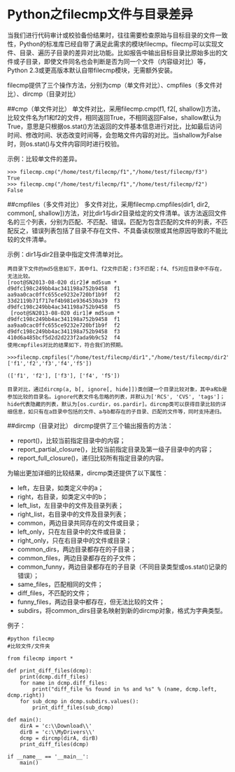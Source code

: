 # Python之filecmp文件与目录差异

当我们进行代码审计或校验备份结果时，往往需要检查原始与目标目录的文件一致性，Python的标准库已经自带了满足此需求的模块filecmp。filecmp可以实现文件、目录、遍历子目录的差异对比功能。比如报告中输出目标目录比原始多出的文件或子目录，即使文件同名也会判断是否为同一个文件（内容级对比）等，Python 2.3或更高版本默认自带filecmp模块，无需额外安装。

filecmp提供了三个操作方法，分别为cmp（单文件对比）、cmpfiles（多文件对比）、dircmp（目录对比）

##cmp（单文件对比）
单文件对比，采用filecmp.cmp(f1, f2[, shallow])方法，比较文件名为f1和f2的文件，相同返回True，不相同返回False，shallow默认为True，意思是只根据os.stat()方法返回的文件基本信息进行对比，比如最后访问时间、修改时间、状态改变时间等，会忽略文件内容的对比。当shallow为False时，则os.stat()与文件内容同时进行校验。

示例：比较单文件的差异。

```
>>> filecmp.cmp("/home/test/filecmp/f1","/home/test/filecmp/f3")
True
>>> filecmp.cmp("/home/test/filecmp/f1","/home/test/filecmp/f2")
False

```
##cmpfiles（多文件对比）
多文件对比，采用filecmp.cmpfiles(dir1, dir2, common[, shallow])方法，对比dir1与dir2目录给定的文件清单。该方法返回文件名的三个列表，分别为匹配、不匹配、错误。匹配为包含匹配的文件的列表，不匹配反之，错误列表包括了目录不存在文件、不具备读权限或其他原因导致的不能比较的文件清单。

示例：dir1与dir2目录中指定文件清单对比。

```
两目录下文件的md5信息如下，其中f1、f2文件匹配；f3不匹配；f4、f5对应目录中不存在，无法比较。
[root@SN2013-08-020 dir2]# md5sum *        
d9dfc198c249bb4ac341198a752b9458  f1
aa9aa0cac0ffc655ce9232e720bf1b9f  f2
33d2119b71f717ef4b981e9364530a39  f3
d9dfc198c249bb4ac341198a752b9458  f5
 [root@SN2013-08-020 dir1]# md5sum *  
d9dfc198c249bb4ac341198a752b9458  f1
aa9aa0cac0ffc655ce9232e720bf1b9f  f2
d9dfc198c249bb4ac341198a752b9458  f3
410d6a485bcf5d2d2d223f2ada9b9c52  f4
使用cmpfiles对比的结果如下，符合我们的预期。

>>>filecmp.cmpfiles("/home/test/filecmp/dir1","/home/test/filecmp/dir2",['f1','f2','f3','f4','f5'])

(['f1', 'f2'], ['f3'], ['f4', 'f5'])

目录对比，通过dircmp(a, b[, ignore[, hide]])类创建一个目录比较对象，其中a和b是参加比较的目录名。ignore代表文件名忽略的列表，并默认为['RCS', 'CVS', 'tags']；hide代表隐藏的列表，默认为[os.curdir，os.pardir]。dircmp类可以获得目录比较的详细信息，如只有在a目录中包括的文件、a与b都存在的子目录、匹配的文件等，同时支持递归。
```

##dircmp（目录对比）
dircmp提供了三个输出报告的方法：

* report()，比较当前指定目录中的内容；
* report_partial_closure()，比较当前指定目录及第一级子目录中的内容；
* report_full_closure()，递归比较所有指定目录的内容。

为输出更加详细的比较结果，dircmp类还提供了以下属性：

* left，左目录，如类定义中的a；
* right，右目录，如类定义中的b；
* left_list，左目录中的文件及目录列表；
* right_list，右目录中的文件及目录列表；
* common，两边目录共同存在的文件或目录；
* left_only，只在左目录中的文件或目录；
* right_only，只在右目录中的文件或目录；
* common_dirs，两边目录都存在的子目录；
* common_files，两边目录都存在的子文件；
* common_funny，两边目录都存在的子目录（不同目录类型或os.stat()记录的错误）；
* same_files，匹配相同的文件；
* diff_files，不匹配的文件；
* funny_files，两边目录中都存在，但无法比较的文件；
* subdirs，将common_dirs目录名映射到新的dircmp对象，格式为字典类型。


例子：

```
#python filecmp
#比较文件/文件夹

from filecmp import *

def print_diff_files(dcmp):
    print(dcmp.diff_files)
    for name in dcmp.diff_files:
        print("diff_file %s found in %s and %s" % (name, dcmp.left, dcmp.right))
    for sub_dcmp in dcmp.subdirs.values():
        print_diff_files(sub_dcmp)

def main():
    dirA = 'c:\\Download\\'
    dirB = 'c:\\MyDrivers\\'
    dcmp = dircmp(dirA, dirB)
    print_diff_files(dcmp)

if __name__ == '__main__':
    main()
    
```
